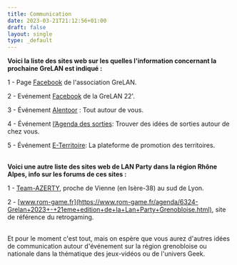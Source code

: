 ```yaml
---
title: Communication
date: 2023-03-21T21:12:56+01:00
draft: false
layout: single
type: _default
---
```

**Voici la liste des sites web sur les quelles l'information concernant la prochaine GreLAN est indiqué :**  

1 - Page [Facebook](https://www.facebook.com/groups/GreLAN38/) de l'association GreLAN.  

2 - Evénement [Facebook](https://www.facebook.com/events/804189234742652) de la GreLAN 22'.  

3 - Événement [Alentoor](https://www.alentoor.fr/saint-martin-le-vinoux/agenda/4112265-lan-party-grelan-game-week-end-21-ou-ggw-21) : Tout autour de vous.  

4 - Événement [l’Agenda des sorties](https://www.agenda-des-sorties.com/detail.php?id=260511): Trouver des idées de sorties autour de chez vous.  

5 - Événement [E-Territoire](https://www.eterritoire.fr//evenements/auvergne-rhone-alpes/isere/saint-martin-le-vinoux(38950)/lan+party+%3A+grelan+game+week-end+%2321%E2%80%B2+ou+%C2%AB+ggw%2321%E2%80%B2+%C2%BB/61213): La plateforme de promotion des territoires.\
&nbsp;

**Voici une autre liste des sites web de LAN Party dans la région Rhône Alpes, info sur les forums de ces sites :**  

1 - [Team-AZERTY](https://www.team-azerty.com/lan-externes/ggw-21-t4065.html), proche de Vienne (en Isère-38) au sud de Lyon.  

2 - [www.rom-game.fr](https://www.rom-game.fr/agenda/6324-Grelan+2023+-+21eme+edition+de+la+Lan+Party+Grenobloise.html), site de référence du retrogaming.\
&nbsp;

Et pour le moment c'est tout, mais on espère que vous aurez d'autres idées de communication autour d'événement sur la région grenobloise ou nationale dans la thématique des jeux-vidéos ou de l'univers Geek.